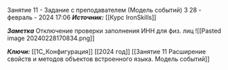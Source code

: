 
Занятие 11 - Задание с преподавателем (Модель событий) 3
 28 - февраль - 2024  17:06 
***Источник:***  [[Курс IronSkills]] 

***Заметка*** 
Отключение проверки заполнения ИНН для физ. лиц
![[Pasted image 20240228170834.png]]

***Ключи:*** [[1С_Конфигурация]] [[2024 год]]  [[Занятие 11 Расширение свойств и методов объектов встроенного языка. Модель событий]]
